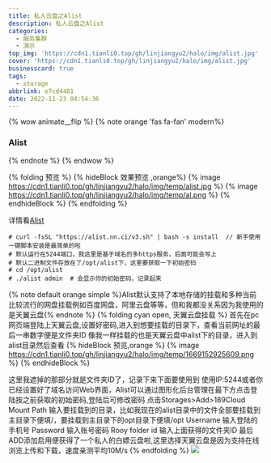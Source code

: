 ```yaml
---
title: 私人云盘之Alist
description: 私人云盘之Alist
categories:
  - 服务集群
  - 演示
top_img: 'https://cdn1.tianli0.top/gh/linjiangyu2/halo/img/alist.jpg'
cover: 'https://cdn1.tianli0.top/gh/linjiangyu2/halo/img/alist.jpg'
businesscard: true
tags:
  - storage
abbrlink: e7cd4481
date: 2022-11-23 04:54:36
---
```

{% wow animate__flip %}
{% note orange 'fas fa-fan' modern%}
### Alist
{% endnote %}
{% endwow %}

{% folding 预览 %}
{% hideBlock 效果预览 ,orange%}
{% image https://cdn1.tianli0.top/gh/linjiangyu2/halo/img/temp/alist.jpg %}
{% image https://cdn1.tianli0.top/gh/linjiangyu2/halo/img/temp/al.png %}
{% endhideBlock %}
{% endfolding %}

详情看[Alist](https://alist.nn.ci/)
```shell
# curl -fsSL "https://alist.nn.ci/v3.sh" | bash -s install	// 新手使用一键脚本安装是最简单的啦
# 默认运行在5244端口，我这里是基于域名的多https服务，后面可能会写上
# 默认二进制文件存放在了/opt/alist下，这里要获取一下初始密码
# cd /opt/alist
# ./alist admin  # 会显示你的初始密码，记录起来
```
{% note default orange simple %}Alist默认支持了本地存储的挂载和多种当前比较流行的网盘挂载例如百度网盘，阿里云盘等等，但和我都没关系因为我使用的是天翼云盘{% endnote %}
{% folding cyan open, 天翼云盘挂载 %}
首先在pc网页端登陆上天翼云盘,设置好密码,进入到想要挂载的目录下，查看当前网址的最后一串数字便是文件夹ID
像我一样挂载的也是天翼云盘中alist下的目录，进入到alist目录然后查看
{% hideBlock 预览,orange %}
{% image https://cdn1.tianli0.top/gh/linjiangyu2/halo/img/temp/1669152925609.png %}
{% endhideBlock %}

这里我遮掉的那部分就是文件夹ID了，记录下来下面要使用到
使用IP:5244或者你已经设置好了域名访问Web界面，Alist可以通过图形化后台管理在最下方点击登陆按之前获取的初始密码,登陆后可修改密码
点击Storages>Add>189Cloud
Mount Path 输入要挂载到的目录，比如我现在的alist目录中的文件全部要挂载到主目录下便填/，要挂载到主目录下的opt目录下便填/opt
Username 输入登陆的手机号
Password 输入账号密码
Rooy folder id 输入上面获得的文件夹ID
最后ADD添加启用便获得了一个私人的白嫖云盘啦,这里选择天翼云盘是因为支持在线浏览上传和下载，速度亲测平均10M/s
{% endfolding %}
![](https://cdn1.tianli0.top/gh/linjiangyu2/halo/img/siMAqL1Zewz3QlJ.webp)
